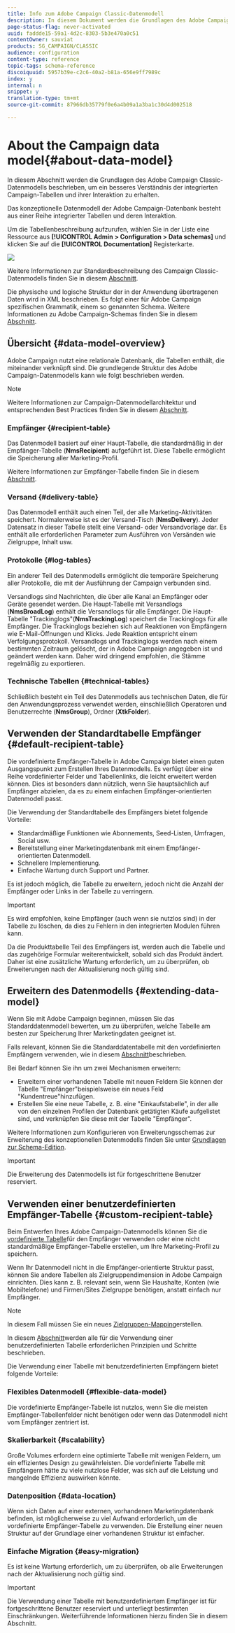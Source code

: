 ```yaml
---
title: Info zum Adobe Campaign Classic-Datenmodell
description: In diesem Dokument werden die Grundlagen des Adobe Campaign Classic-Datenmodells beschrieben.
page-status-flag: never-activated
uuid: faddde15-59a1-4d2c-8303-5b3e470a0c51
contentOwner: sauviat
products: SG_CAMPAIGN/CLASSIC
audience: configuration
content-type: reference
topic-tags: schema-reference
discoiquuid: 5957b39e-c2c6-40a2-b81a-656e9ff7989c
index: y
internal: n
snippet: y
translation-type: tm+mt
source-git-commit: 87966db35779f0e6a4b09a1a3ba1c30d4d002518

---
```



# About the Campaign data model{#about-data-model}

In diesem Abschnitt werden die Grundlagen des Adobe Campaign Classic-Datenmodells beschrieben, um ein besseres Verständnis der integrierten Campaign-Tabellen und ihrer Interaktion zu erhalten.

Das konzeptionelle Datenmodell der Adobe Campaign-Datenbank besteht aus einer Reihe integrierter Tabellen und deren Interaktion.

Um die Tabellenbeschreibung aufzurufen, wählen Sie in der Liste eine Ressource aus **[!UICONTROL Admin > Configuration > Data schemas]** und klicken Sie auf die **[!UICONTROL Documentation]** Registerkarte.

![](assets/data-model_documentation-tab.png)

Weitere Informationen zur Standardbeschreibung des Campaign Classic-Datenmodells finden Sie in diesem [Abschnitt](../../configuration/using/data-model-description.md).

Die physische und logische Struktur der in der Anwendung übertragenen Daten wird in XML beschrieben. Es folgt einer für Adobe Campaign spezifischen Grammatik, einem so genannten Schema. Weitere Informationen zu Adobe Campaign-Schemas finden Sie in diesem [Abschnitt](../../configuration/using/about-schema-reference.md).

## Übersicht {#data-model-overview}

Adobe Campaign nutzt eine relationale Datenbank, die Tabellen enthält, die miteinander verknüpft sind. Die grundlegende Struktur des Adobe Campaign-Datenmodells kann wie folgt beschrieben werden.

>[!NOTE]
>
>Weitere Informationen zur Campaign-Datenmodellarchitektur und entsprechenden Best Practices finden Sie in diesem [Abschnitt](../../configuration/using/data-model-best-practices.md#data-model-architecture).

### Empfänger {#recipient-table}

Das Datenmodell basiert auf einer Haupt-Tabelle, die standardmäßig in der Empfänger-Tabelle (**NmsRecipient**) aufgeführt ist. Diese Tabelle ermöglicht die Speicherung aller Marketing-Profil.

Weitere Informationen zur Empfänger-Tabelle finden Sie in diesem [Abschnitt](#default-recipient-table).

### Versand {#delivery-table}

Das Datenmodell enthält auch einen Teil, der alle Marketing-Aktivitäten speichert. Normalerweise ist es der Versand-Tisch (**NmsDelivery**). Jeder Datensatz in dieser Tabelle stellt eine Versand- oder Versandvorlage dar. Es enthält alle erforderlichen Parameter zum Ausführen von Versänden wie Zielgruppe, Inhalt usw.

### Protokolle {#log-tables}

Ein anderer Teil des Datenmodells ermöglicht die temporäre Speicherung aller Protokolle, die mit der Ausführung der Campaign verbunden sind.

Versandlogs sind Nachrichten, die über alle Kanal an Empfänger oder Geräte gesendet werden. Die Haupt-Tabelle mit Versandlogs (**NmsBroadLog**) enthält die Versandlogs für alle Empfänger.
Die Haupt-Tabelle &quot;Trackinglogs&quot;(**NmsTrackingLog**) speichert die Trackinglogs für alle Empfänger. Die Trackinglogs beziehen sich auf Reaktionen von Empfängern wie E-Mail-Öffnungen und Klicks. Jede Reaktion entspricht einem Verfolgungsprotokoll.
Versandlogs und Trackinglogs werden nach einem bestimmten Zeitraum gelöscht, der in Adobe Campaign angegeben ist und geändert werden kann. Daher wird dringend empfohlen, die Stämme regelmäßig zu exportieren.

### Technische Tabellen {#technical-tables}

Schließlich besteht ein Teil des Datenmodells aus technischen Daten, die für den Anwendungsprozess verwendet werden, einschließlich Operatoren und Benutzerrechte (**NmsGroup**), Ordner (**XtkFolder**).

## Verwenden der Standardtabelle Empfänger {#default-recipient-table}

Die vordefinierte Empfänger-Tabelle in Adobe Campaign bietet einen guten Ausgangspunkt zum Erstellen Ihres Datenmodells. Es verfügt über eine Reihe vordefinierter Felder und Tabellenlinks, die leicht erweitert werden können. Dies ist besonders dann nützlich, wenn Sie hauptsächlich auf Empfänger abzielen, da es zu einem einfachen Empfänger-orientierten Datenmodell passt.

Die Verwendung der Standardtabelle des Empfängers bietet folgende Vorteile:

* Standardmäßige Funktionen wie Abonnements, Seed-Listen, Umfragen, Social usw.
* Bereitstellung einer Marketingdatenbank mit einem Empfänger-orientierten Datenmodell.
* Schnellere Implementierung.
* Einfache Wartung durch Support und Partner.

Es ist jedoch möglich, die Tabelle zu erweitern, jedoch nicht die Anzahl der Empfänger oder Links in der Tabelle zu verringern.

>[!IMPORTANT]
>
>Es wird empfohlen, keine Empfänger (auch wenn sie nutzlos sind) in der Tabelle zu löschen, da dies zu Fehlern in den integrierten Modulen führen kann.

Da die Produkttabelle Teil des Empfängers ist, werden auch die Tabelle und das zugehörige Formular weiterentwickelt, sobald sich das Produkt ändert. Daher ist eine zusätzliche Wartung erforderlich, um zu überprüfen, ob Erweiterungen nach der Aktualisierung noch gültig sind.

## Erweitern des Datenmodells {#extending-data-model}

Wenn Sie mit Adobe Campaign beginnen, müssen Sie das Standarddatenmodell bewerten, um zu überprüfen, welche Tabelle am besten zur Speicherung Ihrer Marketingdaten geeignet ist.

Falls relevant, können Sie die Standarddatentabelle mit den vordefinierten Empfängern verwenden, wie in diesem [Abschnitt](#default-recipient-table)beschrieben.

Bei Bedarf können Sie ihn um zwei Mechanismen erweitern:

* Erweitern einer vorhandenen Tabelle mit neuen Feldern Sie können der Tabelle &quot;Empfänger&quot;beispielsweise ein neues Feld &quot;Kundentreue&quot;hinzufügen.
* Erstellen Sie eine neue Tabelle, z. B. eine &quot;Einkaufstabelle&quot;, in der alle von den einzelnen Profilen der Datenbank getätigten Käufe aufgelistet sind, und verknüpfen Sie diese mit der Tabelle &quot;Empfänger&quot;.

Weitere Informationen zum Konfigurieren von Erweiterungsschemas zur Erweiterung des konzeptionellen Datenmodells finden Sie unter [Grundlagen zur Schema-Edition](../../configuration/using/about-schema-edition.md).

>[!IMPORTANT]
>
>Die Erweiterung des Datenmodells ist für fortgeschrittene Benutzer reserviert.

## Verwenden einer benutzerdefinierten Empfänger-Tabelle {#custom-recipient-table}

Beim Entwerfen Ihres Adobe Campaign-Datenmodells können Sie die [vordefinierte Tabelle](#default-recipient-table)für den Empfänger verwenden oder eine nicht standardmäßige Empfänger-Tabelle erstellen, um Ihre Marketing-Profil zu speichern.

Wenn Ihr Datenmodell nicht in die Empfänger-orientierte Struktur passt, können Sie andere Tabellen als Zielgruppendimension in Adobe Campaign einrichten. Dies kann z. B. relevant sein, wenn Sie Haushalte, Konten (wie Mobiltelefone) und Firmen/Sites Zielgruppe benötigen, anstatt einfach nur Empfänger.

>[!NOTE]
>
>In diesem Fall müssen Sie ein neues [Zielgruppen-Mapping](../../configuration/using/target-mapping.md)erstellen.

In diesem [Abschnitt](../../configuration/using/about-custom-recipient-table.md)werden alle für die Verwendung einer benutzerdefinierten Tabelle erforderlichen Prinzipien und Schritte beschrieben.

Die Verwendung einer Tabelle mit benutzerdefinierten Empfängern bietet folgende Vorteile:

### Flexibles Datenmodell {#flexible-data-model}

Die vordefinierte Empfänger-Tabelle ist nutzlos, wenn Sie die meisten Empfänger-Tabellenfelder nicht benötigen oder wenn das Datenmodell nicht vom Empfänger zentriert ist.

### Skalierbarkeit {#scalability}

Große Volumes erfordern eine optimierte Tabelle mit wenigen Feldern, um ein effizientes Design zu gewährleisten. Die vordefinierte Tabelle mit Empfängern hätte zu viele nutzlose Felder, was sich auf die Leistung und mangelnde Effizienz auswirken könnte.

### Datenposition {#data-location}

Wenn sich Daten auf einer externen, vorhandenen Marketingdatenbank befinden, ist möglicherweise zu viel Aufwand erforderlich, um die vordefinierte Empfänger-Tabelle zu verwenden. Die Erstellung einer neuen Struktur auf der Grundlage einer vorhandenen Struktur ist einfacher.

### Einfache Migration {#easy-migration}

Es ist keine Wartung erforderlich, um zu überprüfen, ob alle Erweiterungen nach der Aktualisierung noch gültig sind.

>[!IMPORTANT]
>
>Die Verwendung einer Tabelle mit benutzerdefiniertem Empfänger ist für fortgeschrittene Benutzer reserviert und unterliegt bestimmten Einschränkungen. Weiterführende Informationen hierzu finden Sie in diesem Abschnitt.
